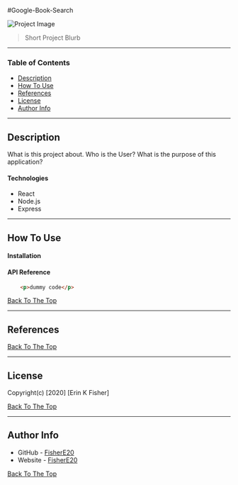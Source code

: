 #Google-Book-Search


![Project Image](project-image-url)

>Short Project Blurb

---

### Table of Contents

* [Description](#description)
* [How To Use](#how-to-use)
* [References](#references)
* [License](#license)
* [Author Info](#author-info)

---

## Description
What is this project about. Who is the User? What is the purpose of this application? 

#### Technologies

- React
- Node.js
- Express

---

## How To Use

#### Installation



#### API Reference

```html
    <p>dummy code</p>
```
[Back To The Top](#Google-Book-Search)

---

## References
[Back To The Top](#Google-Book-Search)

---

## License



Copyright(c) [2020] [Erin K Fisher]

[Back To The Top](#Google-Book-Search)

---

## Author Info

- GitHub - [FisherE20](https://github.com/FisherE20/Google-Book-Search)
- Website - [FisherE20](url) 

[Back To The Top](#Google-Book-Search)